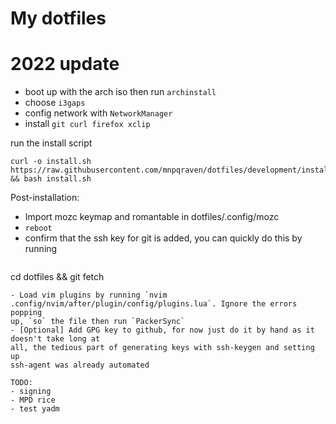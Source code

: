 # My dotfiles

# 2022 update
- boot up with the arch iso then run `archinstall`
- choose `i3gaps`
- config network with `NetworkManager`
- install `git curl firefox xclip`

run the install script
```
curl -o install.sh https://raw.githubusercontent.com/mnpqraven/dotfiles/development/install.sh && bash install.sh
```
Post-installation:
- Import mozc keymap and romantable in dotfiles/.config/mozc
- `reboot`
- confirm that the ssh key for git is added, you can quickly do this by
  running
  ```
cd dotfiles && git fetch
  ```
- Load vim plugins by running `nvim
  .config/nvim/after/plugin/config/plugins.lua`. Ignore the errors popping
  up, `so` the file then run `PackerSync`
- [Optional] Add GPG key to github, for now just do it by hand as it doesn't take long at
  all, the tedious part of generating keys with ssh-keygen and setting up
  ssh-agent was already automated

TODO:
- signing
- MPD rice
- test yadm
